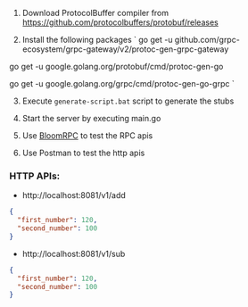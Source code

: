 1. Download ProtocolBuffer compiler from https://github.com/protocolbuffers/protobuf/releases

2. Install the following packages
`
go get -u github.com/grpc-ecosystem/grpc-gateway/v2/protoc-gen-grpc-gateway

go get -u google.golang.org/protobuf/cmd/protoc-gen-go

go get -u google.golang.org/grpc/cmd/protoc-gen-go-grpc
`

3. Execute `generate-script.bat` script to generate the stubs

4. Start the server by executing main.go

5. Use [BloomRPC](https://github.com/uw-labs/bloomrpc) to test the RPC apis

6. Use Postman to test the http apis

### HTTP APIs:
* http://localhost:8081/v1/add
```json
{
  "first_number": 120,
  "second_number": 100
}
```
* http://localhost:8081/v1/sub
```json
{
  "first_number": 120,
  "second_number": 100
}
```


